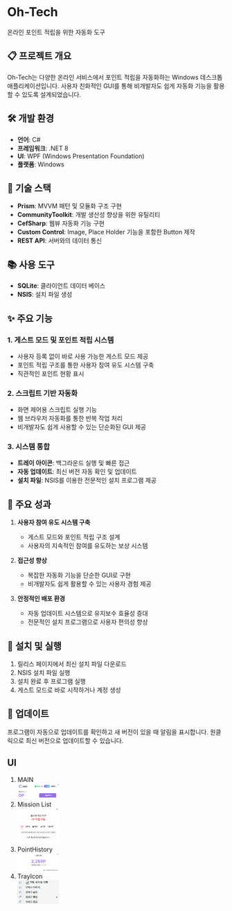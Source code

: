 # Oh-Tech

온라인 포인트 적립을 위한 자동화 도구

## 📋 프로젝트 개요

Oh-Tech는 다양한 온라인 서비스에서 포인트 적립을 자동화하는 Windows 데스크톱 애플리케이션입니다. 사용자 친화적인 GUI를 통해 비개발자도 쉽게 자동화 기능을 활용할 수 있도록 설계되었습니다.

## 🛠 개발 환경

- **언어**: C#
- **프레임워크**: .NET 8
- **UI**: WPF (Windows Presentation Foundation)
- **플랫폼**: Windows

## 🔧 기술 스택

- **Prism**: MVVM 패턴 및 모듈화 구조 구현
- **CommunityToolkit**: 개발 생산성 향상을 위한 유틸리티
- **CefSharp**: 웹뷰 자동화 기능 구현
- **Custom Control**: Image, Place Holder 기능을 포함한 Button 제작
- **REST API**: 서버와의 데이터 통신

## 📚 사용 도구

- **SQLite**: 클라이언트 데이터 베이스
- **NSIS**: 설치 파일 생성

## ✨ 주요 기능

### 1. 게스트 모드 및 포인트 적립 시스템
- 사용자 등록 없이 바로 사용 가능한 게스트 모드 제공
- 포인트 적립 구조를 통한 사용자 참여 유도 시스템 구축
- 직관적인 포인트 현황 표시

### 2. 스크립트 기반 자동화
- 화면 제어용 스크립트 실행 기능
- 웹 브라우저 자동화를 통한 반복 작업 처리
- 비개발자도 쉽게 사용할 수 있는 단순화된 GUI 제공

### 3. 시스템 통합
- **트레이 아이콘**: 백그라운드 실행 및 빠른 접근
- **자동 업데이트**: 최신 버전 자동 확인 및 업데이트
- **설치 파일**: NSIS를 이용한 전문적인 설치 프로그램 제공

## 🎯 주요 성과

1. **사용자 참여 유도 시스템 구축**
   - 게스트 모드와 포인트 적립 구조 설계
   - 사용자의 지속적인 참여를 유도하는 보상 시스템

2. **접근성 향상**
   - 복잡한 자동화 기능을 단순한 GUI로 구현
   - 비개발자도 쉽게 활용할 수 있는 사용자 경험 제공

3. **안정적인 배포 환경**
   - 자동 업데이트 시스템으로 유지보수 효율성 증대
   - 전문적인 설치 프로그램으로 사용자 편의성 향상


## 🚀 설치 및 실행

1. 릴리스 페이지에서 최신 설치 파일 다운로드
2. NSIS 설치 파일 실행
3. 설치 완료 후 프로그램 실행
4. 게스트 모드로 바로 시작하거나 계정 생성

## 🔄 업데이트

프로그램이 자동으로 업데이트를 확인하고 새 버전이 있을 때 알림을 표시합니다. 원클릭으로 최신 버전으로 업데이트할 수 있습니다.

## UI
1. MAIN   
   <img width="20%" height="20%" src="https://github.com/foryouself83/Oh-Cash-public/blob/master/Main.png?raw=true"/>   
2. Mission List   
   <img width="20%" height="20%" src="https://github.com/foryouself83/Oh-Cash-public/blob/master/MissionList.png?raw=true"/>   
3. PointHistory   
   <img width="20%" height="20%" src="https://github.com/foryouself83/Oh-Cash-public/blob/master/PointHistory.png?raw=true"/>
3. TrayIcon   
   <img width="20%" height="20%" src="https://github.com/foryouself83/Oh-Cash-public/blob/master/TrayIcons.png?raw=true"/>   

